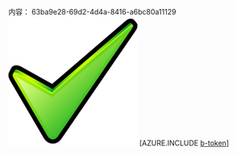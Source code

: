 内容： 63ba9e28-69d2-4d4a-8416-a6bc80a11129![图像](018af777-ee79-4a6a-8754-a3a78b415e26.png)
[AZURE.INCLUDE [b-token](1f9dd6f8-444f-4787-a4f1-e5e1b007ef09.md)]
